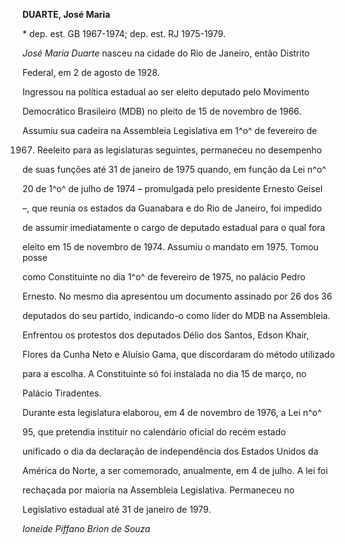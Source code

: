 **DUARTE, José Maria**



\* dep. est. GB 1967-1974; dep. est. RJ 1975-1979.



*José Maria Duarte* nasceu na cidade do Rio de Janeiro, então Distrito

Federal, em 2 de agosto de 1928.



Ingressou na política estadual ao ser eleito deputado pelo Movimento

Democrático Brasileiro (MDB) no pleito de 15 de novembro de 1966.

Assumiu sua cadeira na Assembleia Legislativa em 1^o^ de fevereiro de

1967. Reeleito para as legislaturas seguintes, permaneceu no desempenho

de suas funções até 31 de janeiro de 1975 quando, em função da Lei n^o^

20 de 1^o^ de julho de 1974 – promulgada pelo presidente Ernesto Geisel

–, que reunia os estados da Guanabara e do Rio de Janeiro, foi impedido

de assumir imediatamente o cargo de deputado estadual para o qual fora

eleito em 15 de novembro de 1974. Assumiu o mandato em 1975. Tomou posse

como Constituinte no dia 1^o^ de fevereiro de 1975, no palácio Pedro

Ernesto. No mesmo dia apresentou um documento assinado por 26 dos 36

deputados do seu partido, indicando-o como líder do MDB na Assembleia.

Enfrentou os protestos dos deputados Délio dos Santos, Edson Khair,

Flores da Cunha Neto e Aluísio Gama, que discordaram do método utilizado

para a escolha. A Constituinte só foi instalada no dia 15 de março, no

Palácio Tiradentes.



Durante esta legislatura elaborou, em 4 de novembro de 1976, a Lei n^o^

95, que pretendia instituir no calendário oficial do recém estado

unificado o dia da declaração de independência dos Estados Unidos da

América do Norte, a ser comemorado, anualmente, em 4 de julho. A lei foi

rechaçada por maioria na Assembleia Legislativa. Permaneceu no

Legislativo estadual até 31 de janeiro de 1979.



*Ioneide Piffano Brion de Souza*



